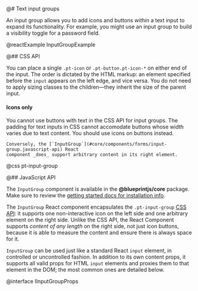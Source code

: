 @# Text input groups

An input group allows you to add icons and buttons _within_ a text input to expand its
functionality. For example, you might use an input group to build a visibility toggle for a password
field.

@reactExample InputGroupExample

@## CSS API

You can place a single `.pt-icon` or `.pt-button.pt-icon-*` on either end of the input. The order is
dictated by the HTML markup: an element specified before the `input` appears on the left edge, and
vice versa. You do not need to apply sizing classes to the children&mdash;they inherit the size of
the parent input.

<div class="pt-callout pt-intent-warning pt-icon-warning-sign">
    <h4 class="pt-callout-title">Icons only</h4>
    <p>You cannot use buttons with text in the CSS API for input groups. The padding for text inputs
    in CSS cannot accomodate buttons whose width varies due to text content. You should use icons on
    buttons instead.</p>

    Conversely, the [`InputGroup`](#core/components/forms/input-group.javascript-api) React
    component _does_ support arbitrary content in its right element.
</div>

@css pt-input-group

@## JavaScript API

The `InputGroup` component is available in the __@blueprintjs/core__ package. Make sure to review
the [getting started docs for installation info](#blueprint/getting-started).

The `InputGroup` React component encapsulates the `.pt-input-group`
[CSS API](#core/components/forms/input-group.css-api): it supports one non-interactive icon on the
left side and one arbitrary element on the right side. Unlike the CSS API, the React Component
supports _content of any length_ on the right side, not just icon buttons, because it is able to
measure the content and ensure there is always space for it.

`InputGroup` can be used just like a standard React `input` element, in controlled or uncontrolled
fashion. In addition to its own content props, it supports all valid props for HTML `input` elements
and proxies them to that element in the DOM; the most common ones are detailed below.

@interface IInputGroupProps

